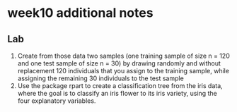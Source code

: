 # week10 additional notes

## Lab
1. Create from those data two samples (one training sample of size n = 120 and one test
sample of size n = 30) by drawing randomly and without replacement 120 individuals that
you assign to the training sample, while assigning the remaining 30 individuals to the test sample
2. Use the package rpart to create a classification tree from the iris data, where the goal is to classify an iris flower to its iris variety, using the four explanatory variables.